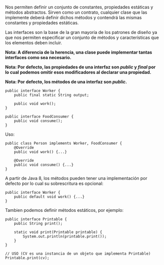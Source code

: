 Nos permiten definir un conjunto de constantes, propiedades estáticas y métodos abstractos. Sirven como un contrato, cualquier clase que las implemente deberá definir dichos métodos y contendrá las mismas constantes y propiedades estáticas.

Las interfaces son la base de la gran mayoría de los patrones de diseño ya que nos permiten especificar un conjunto de métodos y características que los elementos deben incluir.

**Nota: A diferencia de la herencia, una clase puede implementar tantas interfaces como sea necesario.**

**Nota: Por defecto, las propiedades de una interfaz son *public* y *final* por lo cual podemos omitir esos modificadores al declarar una propiedad.**

**Nota: Por defecto, los métodos de una interfaz son *public*.**

```
public interface Worker {
	public final static String output;

	public void work();
}

public interface FoodConsumer {
	public void consume();
}
```

Uso:

```
public class Person implements Worker, FoodConsumer {
	@Override
	public void work() {...}

	@Override
	public void consume() {...}
}
```

A partir de Java 8, los métodos pueden tener una implementación por defecto por lo cual su sobrescritura es opcional:

```
public interface Worker {
	public default void work() {...}
}
```

Tambien podemos definir métodos estáticos, por ejemplo:

```
public interface Printable {
	public String print();

	static void print(Printable printable) {
		System.out.println(printable.print());
	}
}

// USO (CV es una instancia de un objeto que implementa Printable)
Printable.print(cv);
```